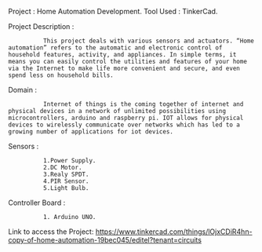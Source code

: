 Project : Home Automation Development. 
Tool Used : TinkerCad.

Project Description : 

              This project deals with various sensors and actuators. “Home automation” refers to the automatic and electronic control of household features, activity, and appliances. In simple terms, it means you can easily control the utilities and features of your home via the Internet to make life more convenient and secure, and even spend less on household bills.


Domain : 

              Internet of things is the coming together of internet and physical devices in a network of unlimited possibilities using microcontrollers, arduino and raspberry pi. IOT allows for physical devices to wirelessly communicate over networks which has led to a growing number of applications for iot devices.

Sensors :

              1.Power Supply. 
              2.DC Motor. 
              3.Realy SPDT.
              4.PIR Sensor. 
              5.Light Bulb.

Controller Board : 

              1. Arduino UNO.
              
Link to access the Project:
                 https://www.tinkercad.com/things/lOjxCDiR4hn-copy-of-home-automation-19bec045/editel?tenant=circuits
               
